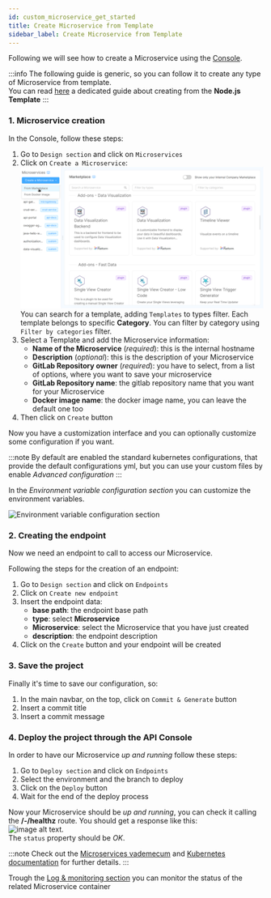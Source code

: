 ```yaml
---
id: custom_microservice_get_started
title: Create Microservice from Template
sidebar_label: Create Microservice from Template
---
```

Following we will see how to create a Microservice using the [Console](/development_suite/overview-dev-suite.md).

:::info
The following guide is generic, so you can follow it to create any type of Microservice from template.  
You can read [here](/development_suite/api-console/api-design/plugin_baas_4.md) a dedicated guide about creating from the **Node.js Template**
:::

### 1. Microservice creation

In the Console, follow these steps:

 1. Go to `Design section` and click on `Microservices`
 2. Click on `Create a Microservice`:  
   ![new-examples](./img/Marketplace-categories.png)
   You can search for a template, adding `Templates` to types filter. Each template belongs to specific **Category**. You can filter by category using `Filter by categories` filter.
 3. Select a Template and add the Microservice information:
      * **Name of the Microservice** (*required*): this is the internal hostname
      * **Description** (*optional*): this is the description of your Microservice
      * **GitLab Repository owner** (*required*): you have to select, from a list of options, where you want to save your microservice
      * **GitLab Repository name**: the gitlab repository name that you want for your Microservice
      * **Docker image name**: the docker image name, you can leave the default one too
 4. Then click on `Create` button

Now you have a customization interface and you can optionally customize some configuration if you want.

:::note
By default are enabled the standard kubernetes configurations, that provide the default configurations yml, but you can use your custom files by enable *Advanced configuration*
:::

In the *Environment variable configuration section* you can customize the environment variables.

![Environment variable configuration section](img/api-console-new-service-environments.png)

### 2. Creating the endpoint

Now we need an endpoint to call to access our Microservice.

Following the steps for the creation of an endpoint:

 1. Go to `Design section` and click on `Endpoints`
 2. Click on `Create new endpoint`
 3. Insert the endpoint data:
    * **base path**: the endpoint base path
    * **type**: select __Microservice__
    * **Microservice**: select the Microservice that you have just created
    * **description**: the endpoint description
 4. Click on the `Create` button and your endpoint will be created

### 3. Save the project

Finally it's time to save our configuration, so:

1. In the main navbar, on the top, click on `Commit & Generate` button
2. Insert a commit title
3. Insert a commit message

### 4. Deploy the project through the API Console

In order to have our Microservice _up and running_ follow these steps:

1. Go to `Deploy section` and click on `Endpoints`
1. Select the environment and the branch to deploy
1. Click on the `Deploy` button
1. Wait for the end of the deploy process

Now your Microservice should be _up and running_, you can check it calling the **/-/healthz** route. You should get a response like this:  
![image alt text](img/healthz_response.png).  
The `status` property should be *OK*.

:::note
Check out the [Microservices vademecum](/getting-started/guidelines//microservice-vademecum.md#health-routes) and [Kubernetes documentation](https://kubernetes.io/docs/tasks/configure-pod-container/configure-liveness-readiness-startup-probes/) for further details.
:::

Trough the [Log & monitoring section](/development_suite/monitoring/introduction.md) you can monitor the status of the related Microservice container
